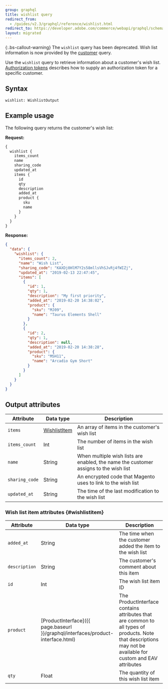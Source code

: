 ```yaml
---
group: graphql
title: wishlist query
redirect_from:
  - /guides/v2.3/graphql/reference/wishlist.html
redirect_to: https://developer.adobe.com/commerce/webapi/graphql/schema/wishlist/queries/wishlist/
layout: migrated
---
```


{:.bs-callout-warning}
The `wishlist` query has been deprecated. Wish list information is now provided by the [customer]({{page.baseurl}}/graphql/queries/customer.html) query.

Use the `wishlist` query to retrieve information about a customer's wish list. [Authorization tokens]({{page.baseurl}}/graphql/authorization-tokens.html) describes how to supply an authorization token for a specific customer.

## Syntax

`wishlist: WishlistOutput`

## Example usage

The following query returns the customer's wish list:

**Request:**

```graphql
{
  wishlist {
    items_count
    name
    sharing_code
    updated_at
    items {
      id
      qty
      description
      added_at
      product {
        sku
        name
      }
    }
  }
}
```

**Response:**

```json
{
  "data": {
    "wishlist": {
      "items_count": 2,
      "name": "Wish List",
      "sharing_code": "KAXDj0HlM7Y2s58mllsVhSJvRj4fWIZj",
      "updated_at": "2019-02-13 22:47:45",
      "items": [
        {
          "id": 1,
          "qty": 1,
          "description": "My first priority",
          "added_at": "2019-02-20 14:38:02",
          "product": {
            "sku": "MJ09",
            "name": "Taurus Elements Shell"
          }
        },
        {
          "id": 2,
          "qty": 1,
          "description": null,
          "added_at": "2019-02-20 14:38:28",
          "product": {
            "sku": "MSH11",
            "name": "Arcadio Gym Short"
          }
        }
      ]
    }
  }
}
```

## Output attributes

Attribute | Data type | Description
--- | --- | ---
`items` | [WishlistItem](#wishlistitem) | An array of items in the customer's wish list
`items_count` | Int | The number of items in the wish list
`name` | String | When multiple wish lists are enabled, the name the customer assigns to the wish list
`sharing_code` | String | An encrypted code that Magento uses to link to the wish list
`updated_at` | String | The time of the last modification to the wish list

### Wish list item attributes {#wishlistitem}

Attribute | Data type | Description
--- | --- | ---
`added_at` | String | The time when the customer added the item to the wish list
`description` | String | The customer's comment about this item
`id` | Int | The wish list item ID
`product` | [ProductInterface]({{ page.baseurl }}/graphql/interfaces/product-interface.html) | The ProductInterface contains attributes that are common to all types of products. Note that descriptions may not be available for custom and EAV attributes
`qty` | Float | The quantity of this wish list item
